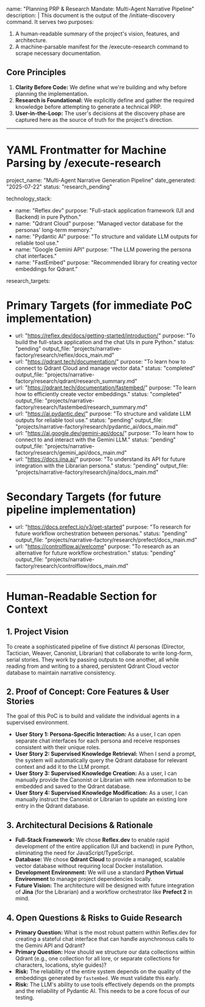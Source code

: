 name: "Planning PRP & Research Mandate: Multi-Agent Narrative Pipeline"
description: |
  This document is the output of the /initiate-discovery command.
  It serves two purposes:
  1. A human-readable summary of the project's vision, features, and architecture.
  2. A machine-parsable manifest for the /execute-research command to scrape necessary documentation.

## Core Principles
1. **Clarity Before Code:** We define what we're building and why before planning the implementation.
2. **Research is Foundational:** We explicitly define and gather the required knowledge before attempting to generate a technical PRP.
3. **User-in-the-Loop:** The user's decisions at the discovery phase are captured here as the source of truth for the project's direction.

---
# YAML Frontmatter for Machine Parsing by /execute-research

project_name: "Multi-Agent Narrative Generation Pipeline"
date_generated: "2025-07-22"
status: "research_pending"

technology_stack:
  - name: "Reflex.dev"
    purpose: "Full-stack application framework (UI and Backend) in pure Python."
  - name: "Qdrant Cloud"
    purpose: "Managed vector database for the personas' long-term memory."
  - name: "Pydantic AI"
    purpose: "To structure and validate LLM outputs for reliable tool use."
  - name: "Google Gemini API"
    purpose: "The LLM powering the persona chat interfaces."
  - name: "FastEmbed"
    purpose: "Recommended library for creating vector embeddings for Qdrant."

research_targets:
  # Primary Targets (for immediate PoC implementation)
  - url: "https://reflex.dev/docs/getting-started/introduction/"
    purpose: "To build the full-stack application and the chat UIs in pure Python."
    status: "pending"
    output_file: "projects/narrative-factory/research/reflex/docs_main.md"
  - url: "https://qdrant.tech/documentation/"
    purpose: "To learn how to connect to Qdrant Cloud and manage vector data."
    status: "completed"
    output_file: "projects/narrative-factory/research/qdrant/research_summary.md"
  - url: "https://qdrant.tech/documentation/fastembed/"
    purpose: "To learn how to efficiently create vector embeddings."
    status: "completed"
    output_file: "projects/narrative-factory/research/fastembed/research_summary.md"
  - url: "https://ai.pydantic.dev/"
    purpose: "To structure and validate LLM outputs for reliable tool use."
    status: "pending"
    output_file: "projects/narrative-factory/research/pydantic_ai/docs_main.md"
  - url: "https://ai.google.dev/gemini-api/docs/"
    purpose: "To learn how to connect to and interact with the Gemini LLM."
    status: "pending"
    output_file: "projects/narrative-factory/research/gemini_api/docs_main.md"
  - url: "https://docs.jina.ai/"
    purpose: "To understand its API for future integration with the Librarian persona."
    status: "pending"
    output_file: "projects/narrative-factory/research/jina/docs_main.md"
  # Secondary Targets (for future pipeline implementation)
  - url: "https://docs.prefect.io/v3/get-started"
    purpose: "To research for future workflow orchestration between personas."
    status: "pending"
    output_file: "projects/narrative-factory/research/prefect/docs_main.md"
  - url: "https://controlflow.ai/welcome"
    purpose: "To research as an alternative for future workflow orchestration."
    status: "pending"
    output_file: "projects/narrative-factory/research/controlflow/docs_main.md"
---

# Human-Readable Section for Context

## 1. Project Vision
To create a sophisticated pipeline of five distinct AI personas (Director, Tactician, Weaver, Canonist, Librarian) that collaborate to write long-form, serial stories. They work by passing outputs to one another, all while reading from and writing to a shared, persistent Qdrant Cloud vector database to maintain narrative consistency.

## 2. Proof of Concept: Core Features & User Stories
The goal of this PoC is to build and validate the individual agents in a supervised environment.

- **User Story 1: Persona-Specific Interaction:** As a user, I can open separate chat interfaces for each persona and receive responses consistent with their unique roles.
- **User Story 2: Supervised Knowledge Retrieval:** When I send a prompt, the system will automatically query the Qdrant database for relevant context and add it to the LLM prompt.
- **User Story 3: Supervised Knowledge Creation:** As a user, I can manually provide the Canonist or Librarian with new information to be embedded and saved to the Qdrant database.
- **User Story 4: Supervised Knowledge Modification:** As a user, I can manually instruct the Canonist or Librarian to update an existing lore entry in the Qdrant database.

## 3. Architectural Decisions & Rationale
- **Full-Stack Framework:** We chose **Reflex.dev** to enable rapid development of the entire application (UI and backend) in pure Python, eliminating the need for JavaScript/TypeScript.
- **Database:** We chose **Qdrant Cloud** to provide a managed, scalable vector database without requiring local Docker installation.
- **Development Environment:** We will use a standard **Python Virtual Environment** to manage project dependencies locally.
- **Future Vision:** The architecture will be designed with future integration of **Jina** (for the Librarian) and a workflow orchestrator like **Prefect 2** in mind.

## 4. Open Questions & Risks to Guide Research
- **Primary Question:** What is the most robust pattern within Reflex.dev for creating a stateful chat interface that can handle asynchronous calls to the Gemini API and Qdrant?
- **Primary Question:** How should we structure our data collections within Qdrant (e.g., one collection for all lore, or separate collections for characters, locations, style guides)?
- **Risk:** The reliability of the entire system depends on the quality of the embeddings generated by `fastembed`. We must validate this early.
- **Risk:** The LLM's ability to use tools effectively depends on the prompts and the reliability of Pydantic AI. This needs to be a core focus of our testing.